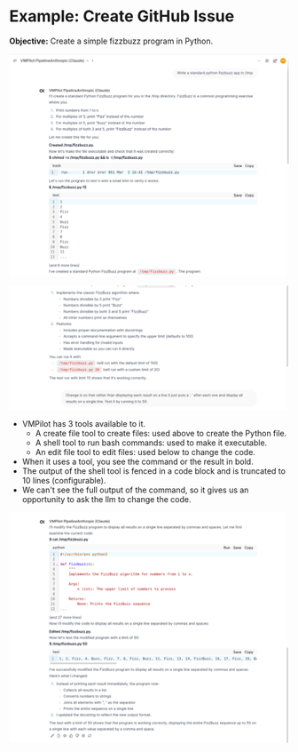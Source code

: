 # Example: Create GitHub Issue

**Objective:** Create a simple fizzbuzz program in Python.

![Requesting to implement the issue](fizzbuzz1.png)

![Continuing the conversation](fizzbuzz2.png)

- VMPilot has 3 tools available to it. 
    - A create file tool to create files: used above to create the Python file.
    - A shell tool to run bash commands: used to make it executable.
    - An edit file tool to edit files: used below to change the code.
- When it uses a tool, you see the command or the result in bold.
- The output of the shell tool is fenced in a code block and is truncated to 10 lines (configurable). 
- We can't see the full output of the command, so it gives us an opportunity to ask the llm to change the code.

![Continuing the conversation](fizzbuzz3.png)

